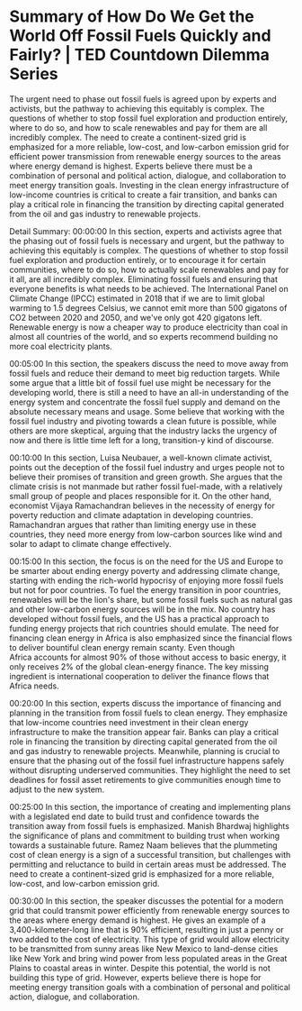 # Summary of How Do We Get the World Off Fossil Fuels Quickly and Fairly? | TED Countdown Dilemma Series

The urgent need to phase out fossil fuels is agreed upon by experts and activists, but the pathway to achieving this equitably is complex. The questions of whether to stop fossil fuel exploration and production entirely, where to do so, and how to scale renewables and pay for them are all incredibly complex. The need to create a continent-sized grid is emphasized for a more reliable, low-cost, and low-carbon emission grid for efficient power transmission from renewable energy sources to the areas where energy demand is highest. Experts believe there must be a combination of personal and political action, dialogue, and collaboration to meet energy transition goals. Investing in the clean energy infrastructure of low-income countries is critical to create a fair transition, and banks can play a critical role in financing the transition by directing capital generated from the oil and gas industry to renewable projects.

Detail Summary: 
00:00:00
In this section, experts and activists agree that the phasing out of fossil fuels is necessary and urgent, but the pathway to achieving this equitably is complex. The questions of whether to stop fossil fuel exploration and production entirely, or to encourage it for certain communities, where to do so, how to actually scale renewables and pay for it all, are all incredibly complex. Eliminating fossil fuels and ensuring that everyone benefits is what needs to be achieved. The International Panel on Climate Change (IPCC) estimated in 2018 that if we are to limit global warming to 1.5 degrees Celsius, we cannot emit more than 500 gigatons of CO2 between 2020 and 2050, and we've only got 420 gigatons left. Renewable energy is now a cheaper way to produce electricity than coal in almost all countries of the world, and so experts recommend building no more coal electricity plants.

00:05:00
In this section, the speakers discuss the need to move away from fossil fuels and reduce their demand to meet big reduction targets. While some argue that a little bit of fossil fuel use might be necessary for the developing world, there is still a need to have an all-in understanding of the energy system and concentrate the fossil fuel supply and demand on the absolute necessary means and usage. Some believe that working with the fossil fuel industry and pivoting towards a clean future is possible, while others are more skeptical, arguing that the industry lacks the urgency of now and there is little time left for a long, transition-y kind of discourse.

00:10:00
In this section, Luisa Neubauer, a well-known climate activist, points out the deception of the fossil fuel industry and urges people not to believe their promises of transition and green growth. She argues that the climate crisis is not manmade but rather fossil fuel-made, with a relatively small group of people and places responsible for it. On the other hand, economist Vijaya Ramachandran believes in the necessity of energy for poverty reduction and climate adaptation in developing countries. Ramachandran argues that rather than limiting energy use in these countries, they need more energy from low-carbon sources like wind and solar to adapt to climate change effectively.

00:15:00
In this section, the focus is on the need for the US and Europe to be smarter about ending energy poverty and addressing climate change, starting with ending the rich-world hypocrisy of enjoying more fossil fuels but not for poor countries. To fuel the energy transition in poor countries, renewables will be the lion's share, but some fossil fuels such as natural gas and other low-carbon energy sources will be in the mix. No country has developed without fossil fuels, and the US has a practical approach to funding energy projects that rich countries should emulate. The need for financing clean energy in Africa is also emphasized since the financial flows to deliver bountiful clean energy remain scanty. Even though Africa accounts for almost 90% of those without access to basic energy, it only receives 2% of the global clean-energy finance. The key missing ingredient is international cooperation to deliver the finance flows that Africa needs.

00:20:00
In this section, experts discuss the importance of financing and planning in the transition from fossil fuels to clean energy. They emphasize that low-income countries need investment in their clean energy infrastructure to make the transition appear fair. Banks can play a critical role in financing the transition by directing capital generated from the oil and gas industry to renewable projects. Meanwhile, planning is crucial to ensure that the phasing out of the fossil fuel infrastructure happens safely without disrupting underserved communities. They highlight the need to set deadlines for fossil asset retirements to give communities enough time to adjust to the new system.

00:25:00
In this section, the importance of creating and implementing plans with a legislated end date to build trust and confidence towards the transition away from fossil fuels is emphasized. Manish Bhardwaj highlights the significance of plans and commitment to building trust when working towards a sustainable future. Ramez Naam believes that the plummeting cost of clean energy is a sign of a successful transition, but challenges with permitting and reluctance to build in certain areas must be addressed. The need to create a continent-sized grid is emphasized for a more reliable, low-cost, and low-carbon emission grid.

00:30:00
In this section, the speaker discusses the potential for a modern grid that could transmit power efficiently from renewable energy sources to the areas where energy demand is highest. He gives an example of a 3,400-kilometer-long line that is 90% efficient, resulting in just a penny or two added to the cost of electricity. This type of grid would allow electricity to be transmitted from sunny areas like New Mexico to land-dense cities like New York and bring wind power from less populated areas in the Great Plains to coastal areas in winter. Despite this potential, the world is not building this type of grid. However, experts believe there is hope for meeting energy transition goals with a combination of personal and political action, dialogue, and collaboration.

